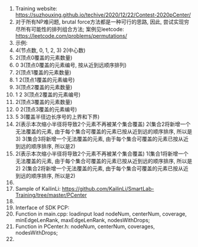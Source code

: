 1. Training website: https://suzhouxing.github.io/techive/2020/12/22/Contest-2020pCenter/ 
2. 对于所有NP难问题, brutal force方法都是一种可行的思路, 因此, 尝试实现穷尽所有可能性的排列组合方法; 案例见leetcode: https://leetcode.com/problems/permutations/ 
3. 示例: 
4. 4(节点数, 0, 1, 2, 3) 2(中心数)
5. 2(顶点0覆盖的元素数量)
6. 0 3(顶点0覆盖的元素编号, 按从近到远顺序排列)
7. 2(顶点1覆盖的元素数量)
8. 1 2(顶点1覆盖的元素编号)
9. 3(顶点2覆盖的元素数量)
10. 1 2 3(顶点2覆盖的元素编号)
11. 2(顶点3覆盖的元素数量)
12. 0 2(顶点3覆盖的元素编号)
13. 5 3(覆盖半径边长序号的上界和下界)
14. 2(表示本次缩小半径将导致2个元素不再被某个集合覆盖)	2(集合2将新增一个无法覆盖的元素, 由于每个集合可覆盖的元素已按从近到远的顺序排序, 所以是3) 3(集合3将新增一个无法覆盖的元素, 由于每个集合可覆盖的元素已按从近到远的顺序排序, 所以是2)
15. 2(表示本次缩小半径将导致2个元素不再被某个集合覆盖)	1(集合1将新增一个无法覆盖的元素, 由于每个集合可覆盖的元素已按从近到远的顺序排序, 所以是2) 2(集合2将新增一个无法覆盖的元素, 由于每个集合可覆盖的元素已按从近到远的顺序排序, 所以是2)
16. 
17. Sample of KailinLi: https://github.com/KailinLi/SmartLab-Training/tree/master/PCenter
18. 
19. Interface of SDK PCP: 
20. Function in main.cpp: loadinput load nodeNum, centerNum, coverage, minEdgeLenRank, maxEdgeLenRank, nodesWithDrops; 
21. Function in PCenter.h: nodeNum, centerNum, coverages, nodesWithDrops; 
22.  